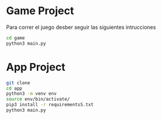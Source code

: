 # Game Project

Para correr el juego desber seguir las siguientes intrucciones

```sh
cd game
python3 main.py
```


# App Project

```sh
git clone
cd app
python3 -m venv env
source env/bin/activate/
pip3 install -r requirementsS.txt
python3 main.py
```